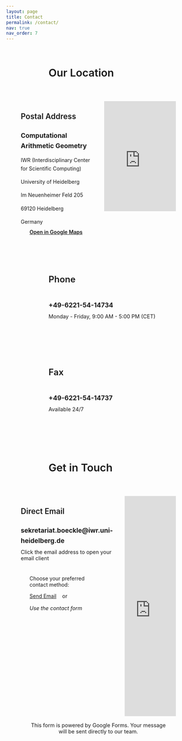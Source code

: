 ```yaml
---
layout: page
title: Contact
permalink: /contact/
nav: true
nav_order: 7
---
```






<div class="location-section mt-5">
  <div class="location-container">
    <div class="location-header">
      <div class="location-icon">
        <i class="fas fa-map-marker-alt" aria-hidden="true"></i>
      </div>
      <h3 class="translatable-content" data-translation-key="contact.our_location">Our Location</h3>
    </div>
    <div class="location-content">
      <div class="address-info">
        <h4 class="translatable-content" data-translation-key="contact.postal_address">Postal Address</h4>
        <div class="address-block">
          <p><strong>Computational Arithmetic Geometry</strong></p>
          <p>IWR (Interdisciplinary Center for Scientific Computing)</p>
          <p>University of Heidelberg</p>
          <p>Im Neuenheimer Feld 205</p>
          <p>69120 Heidelberg</p>
          <p>Germany</p>
        </div>
        <div class="map-actions mt-3">
          <a href="https://maps.google.com/?q=Im+Neuenheimer+Feld+205,+69120+Heidelberg,+Germany" 
             target="_blank" 
             rel="noopener" 
             class="btn btn-primary">
            <i class="fas fa-external-link-alt me-2" aria-hidden="true"></i><span class="translatable-content" data-translation-key="contact.open_in_google_maps">Open in Google Maps</span>
          </a>
        </div>
      </div>
      <div class="map-wrapper">
        <iframe
          width="100%"
          height="300"
          style="border:0; border-radius: var(--radius-lg);"
          loading="lazy"
          allowfullscreen
          title="Map showing the location of AG Computational Arithmetic Geometry at University of Heidelberg"
          src="https://www.google.com/maps/embed/v1/place?q=Im+Neuenheimer+Feld+205,+69120+Heidelberg,+Germany&key=AIzaSyBFw0Qbyq9zTFTd-tUY6dZWTgaQzuU17R8">
        </iframe>
      </div>
    </div>
  </div>
</div>

<div class="contact-container mt-5">
  <div class="contact-card">
    <div class="contact-icon">
      <i class="fas fa-phone" aria-hidden="true"></i>
    </div>
    <div class="contact-content">
      <h3 class="translatable-content" data-translation-key="contact.phone">Phone</h3>
      <div class="contact-detail">
        <p><strong>+49-6221-54-14734</strong></p>
        <small class="text-muted translatable-content" data-translation-key="contact.phone_hours">Monday - Friday, 9:00 AM - 5:00 PM (CET)</small>
      </div>
    </div>
  </div>

  <div class="contact-card">
    <div class="contact-icon">
      <i class="fas fa-fax" aria-hidden="true"></i>
    </div>
    <div class="contact-content">
      <h3 class="translatable-content" data-translation-key="contact.fax">Fax</h3>
      <div class="contact-detail">
        <p><strong>+49-6221-54-14737</strong></p>
        <small class="text-muted translatable-content" data-translation-key="contact.fax_note">Available 24/7</small>
      </div>
    </div>
  </div>
</div>

<div class="contact-form-section mt-5">
  <div class="form-container">
    <div class="form-header">
      <div class="form-icon">
        <i class="fas fa-envelope" aria-hidden="true"></i>
      </div>
      <h3 class="translatable-content" data-translation-key="contact.send_message">Get in Touch</h3>
    </div>
    <div class="form-content">
      <div class="email-info">
        <h4 class="translatable-content" data-translation-key="common.email">Direct Email</h4>
        <div class="contact-detail">
          <p><a href="mailto:sekretariat.boeckle@iwr.uni-heidelberg.de" class="email-link"><strong>sekretariat.boeckle@iwr.uni-heidelberg.de</strong></a></p>
          <small class="text-muted translatable-content" data-translation-key="contact.email_note">Click the email address to open your email client</small>
        </div>
        <div class="contact-options mt-3">
          <p class="text-muted mb-2"><i class="fas fa-info-circle me-2" aria-hidden="true"></i>Choose your preferred contact method:</p>
          <div class="contact-buttons">
            <a href="mailto:sekretariat.boeckle@iwr.uni-heidelberg.de" class="btn btn-outline-primary">
              <i class="fas fa-envelope me-2" aria-hidden="true"></i>Send Email
            </a>
            <span class="contact-divider">or</span>
            <span class="form-label">Use the contact form</span>
          </div>
        </div>
      </div>
      <div class="google-form-wrapper">
        <iframe 
          src="https://docs.google.com/forms/d/e/1FAIpQLSfy6sa-CR4aqkB9fG5_VBGudtn0MU4rbOIy5V6NluNDkMwDyQ/viewform?embedded=true" 
          width="100%" 
          height="600" 
          frameborder="0" 
          marginheight="0" 
          marginwidth="0"
          title="Contact Form - AG Computational Arithmetic Geometry"
          class="google-form-iframe">
          Loading…
        </iframe>
      </div>
    </div>
    <div class="form-note mt-3">
      <p class="text-center text-muted">
        <i class="fas fa-info-circle me-2" aria-hidden="true"></i>
        <span class="translatable-content" data-translation-key="contact.form_note">
          This form is powered by Google Forms. Your message will be sent directly to our team.
        </span>
      </p>
    </div>
  </div>
</div>



<style>
.contact-intro {
  text-align: center;
  max-width: 800px;
  margin: 0 auto 3rem;
  padding: 2rem;
  background: linear-gradient(135deg, var(--bg-primary) 0%, var(--bg-secondary) 100%);
  border-radius: var(--radius-lg);
  border: 1px solid var(--border-color);
  box-shadow: var(--shadow-sm);
}

.contact-intro h2 {
  color: var(--text-primary);
  font-size: 2.5rem;
  font-weight: 700;
  margin-bottom: 1rem;
  background: linear-gradient(135deg, var(--primary) 0%, var(--heidelberg-red) 100%);
  -webkit-background-clip: text;
  -webkit-text-fill-color: transparent;
  background-clip: text;
}

.contact-intro .lead {
  font-size: 1.25rem;
  color: var(--text-secondary);
  line-height: 1.6;
}

.contact-container {
  max-width: 1000px;
  margin: 0 auto;
  display: grid;
  grid-template-columns: repeat(auto-fit, minmax(450px, 1fr));
  gap: 2rem;
  margin-bottom: 3rem;
}

.contact-card {
  display: flex;
  align-items: flex-start;
  gap: 1.5rem;
  padding: 2rem;
  background: var(--bg-primary);
  border: 1px solid var(--border-color);
  border-radius: var(--radius-lg);
  box-shadow: var(--shadow-sm);
  transition: all var(--transition-base);
}

.contact-card:hover {
  transform: translateY(-4px);
  box-shadow: var(--shadow-md);
  border-color: var(--primary);
}

.contact-icon {
  width: 60px;
  height: 60px;
  background: linear-gradient(135deg, var(--primary) 0%, var(--heidelberg-red) 100%);
  color: white;
  border-radius: 50%;
  display: flex;
  align-items: center;
  justify-content: center;
  font-size: 1.5rem;
  flex-shrink: 0;
  box-shadow: var(--shadow-sm);
  transition: all var(--transition-base);
}

.contact-card:hover .contact-icon {
  transform: scale(1.1);
  box-shadow: var(--shadow-md);
}

.contact-content {
  flex-grow: 1;
}

.contact-content h3 {
  color: var(--text-primary);
  font-size: 1.5rem;
  font-weight: 600;
  margin-bottom: 1rem;
  padding-bottom: 0.5rem;
  border-bottom: 2px solid var(--primary);
  display: inline-block;
}

.address-block p {
  color: var(--text-secondary);
  line-height: 1.6;
  margin-bottom: 0.5rem;
}

.address-block p:first-child {
  color: var(--text-primary);
  font-weight: 600;
  font-size: 1.1rem;
}

.contact-detail p {
  color: var(--text-secondary);
  line-height: 1.6;
  margin-bottom: 0.5rem;
  font-size: 1.1rem;
}

.contact-detail small {
  font-size: 0.9rem;
}

.email-link {
  color: var(--primary);
  text-decoration: none;
  transition: all var(--transition-base);
  border-bottom: 1px solid transparent;
}

.email-link:hover {
  color: var(--heidelberg-red);
  border-bottom-color: var(--heidelberg-red);
  text-decoration: none;
}

.email-link:focus {
  outline: 2px solid var(--primary);
  outline-offset: 2px;
  border-radius: 4px;
}

.location-section {
  max-width: 1000px;
  margin: 0 auto;
}

.location-container {
  background: var(--bg-primary);
  padding: 2.5rem;
  border-radius: var(--radius-lg);
  border: 1px solid var(--border-color);
  box-shadow: var(--shadow-sm);
  transition: all var(--transition-base);
}

.location-container:hover {
  box-shadow: var(--shadow-md);
  border-color: var(--primary);
}

.location-header {
  display: flex;
  align-items: center;
  gap: 1rem;
  margin-bottom: 2rem;
  padding-bottom: 1rem;
  border-bottom: 2px solid var(--primary);
}

.location-icon {
  width: 60px;
  height: 60px;
  background: linear-gradient(135deg, var(--primary) 0%, var(--heidelberg-red) 100%);
  color: white;
  border-radius: 50%;
  display: flex;
  align-items: center;
  justify-content: center;
  font-size: 1.5rem;
  box-shadow: var(--shadow-sm);
  transition: all var(--transition-base);
}

.location-container:hover .location-icon {
  transform: scale(1.1);
  box-shadow: var(--shadow-md);
}

.location-header h3 {
  color: var(--text-primary);
  font-size: 1.8rem;
  font-weight: 600;
  margin: 0;
}

.location-content {
  display: grid;
  grid-template-columns: 1fr 1fr;
  gap: 2rem;
  align-items: start;
}

.address-info h4 {
  color: var(--text-primary);
  font-size: 1.3rem;
  font-weight: 600;
  margin-bottom: 1rem;
  padding-bottom: 0.5rem;
  border-bottom: 1px solid var(--border-color);
}

.map-wrapper {
  position: relative;
  overflow: hidden;
  border-radius: var(--radius-lg);
  box-shadow: var(--shadow-sm);
  background: var(--bg-secondary);
  border: 1px solid var(--border-color);
}

.map-actions .btn {
  padding: 0.75rem 1.5rem;
  font-weight: 600;
  border-radius: var(--radius-lg);
  transition: all var(--transition-base);
}

.map-actions .btn:hover {
  transform: translateY(-2px);
  box-shadow: var(--shadow-md);
}

/* Contact Form Styles */
.contact-form-section {
  max-width: 1000px;
  margin: 0 auto;
}

.form-container {
  background: var(--bg-primary);
  padding: 2.5rem;
  border-radius: var(--radius-lg);
  border: 1px solid var(--border-color);
  box-shadow: var(--shadow-sm);
  transition: all var(--transition-base);
}

.form-container:hover {
  box-shadow: var(--shadow-md);
  border-color: var(--primary);
}

.form-header {
  display: flex;
  align-items: center;
  gap: 1rem;
  margin-bottom: 2rem;
  padding-bottom: 1rem;
  border-bottom: 2px solid var(--primary);
}

.form-icon {
  width: 60px;
  height: 60px;
  background: linear-gradient(135deg, var(--primary) 0%, var(--heidelberg-red) 100%);
  color: white;
  border-radius: 50%;
  display: flex;
  align-items: center;
  justify-content: center;
  font-size: 1.5rem;
  box-shadow: var(--shadow-sm);
  transition: all var(--transition-base);
}

.form-container:hover .form-icon {
  transform: scale(1.1);
  box-shadow: var(--shadow-md);
}

.form-header h3 {
  color: var(--text-primary);
  font-size: 1.8rem;
  font-weight: 600;
  margin: 0;
}

.form-content {
  display: grid;
  grid-template-columns: 1fr 1fr;
  gap: 2rem;
  align-items: start;
}

.email-info h4 {
  color: var(--text-primary);
  font-size: 1.3rem;
  font-weight: 600;
  margin-bottom: 1rem;
  padding-bottom: 0.5rem;
  border-bottom: 1px solid var(--border-color);
}

.contact-options {
  background: var(--bg-secondary);
  padding: 1.5rem;
  border-radius: var(--radius-md);
  border: 1px solid var(--border-color);
}

.contact-buttons {
  display: flex;
  align-items: center;
  gap: 1rem;
  flex-wrap: wrap;
}

.contact-divider {
  color: var(--text-muted);
  font-size: 0.9rem;
}

.form-label {
  color: var(--text-secondary);
  font-size: 0.9rem;
  font-style: italic;
}

.google-form-wrapper {
  position: relative;
  overflow: hidden;
  border-radius: var(--radius-md);
  box-shadow: var(--shadow-sm);
  background: var(--bg-secondary);
  border: 1px solid var(--border-color);
}

.google-form-iframe {
  border: none;
  border-radius: var(--radius-md);
  background: var(--bg-secondary);
  transition: all var(--transition-base);
}

.google-form-iframe:hover {
  box-shadow: var(--shadow-md);
}

.form-note {
  text-align: center;
  padding: 1rem;
  background: var(--bg-secondary);
  border-radius: var(--radius-md);
  border: 1px solid var(--border-color);
}

.form-note p {
  margin: 0;
  font-size: 0.9rem;
  color: var(--text-muted);
}

.form-note i {
  color: var(--primary);
}

/* Responsive adjustments */
@media (max-width: 768px) {
  .contact-intro h2 {
    font-size: 2rem;
  }
  
  .contact-intro .lead {
    font-size: 1.1rem;
  }
  
  .contact-container {
    grid-template-columns: 1fr;
    gap: 1.5rem;
  }
  
  .contact-card {
    flex-direction: column;
    text-align: center;
    gap: 1rem;
    padding: 1.5rem;
  }
  
  .contact-card:hover {
    transform: translateY(-2px);
  }
  
  .contact-icon {
    width: 50px;
    height: 50px;
    font-size: 1.25rem;
  }
  
  .contact-content h3 {
    font-size: 1.3rem;
  }
  
  .location-container {
    padding: 1.5rem;
  }
  
  .location-header h3 {
    font-size: 1.5rem;
  }
  
  .location-content {
    grid-template-columns: 1fr;
    gap: 1.5rem;
  }
  
  .form-container {
    padding: 1.5rem;
  }
  
  .form-header h3 {
    font-size: 1.5rem;
  }
  
  .form-content {
    grid-template-columns: 1fr;
    gap: 1.5rem;
  }
  
  .google-form-iframe {
    height: 700px;
  }
}

@media (max-width: 480px) {
  .contact-card {
    padding: 1rem;
  }
  
  .contact-icon {
    width: 40px;
    height: 40px;
    font-size: 1rem;
  }
  
  .contact-content h3 {
    font-size: 1.2rem;
  }
  
  .location-container {
    padding: 1rem;
  }
  
  .form-container {
    padding: 1rem;
  }
  
  .form-header h3 {
    font-size: 1.3rem;
  }
  
  .google-form-iframe {
    height: 600px;
  }
}
</style> 
